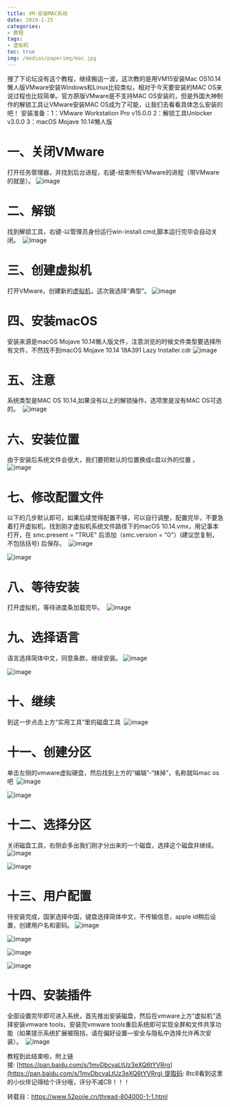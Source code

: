 ```yaml
---
title: VM-安装MAC系统
date: 2019-1-25
categories:
- 教程
tags:
- 虚拟机
toc: true
img: /medias/paperimg/mac.jpg
---
```

搜了下论坛没有这个教程，继续搬运一波，这次教的是用VM15安装Mac OS10.14懒人版VMware安装Windows和Linux比较类似，相对于今天要安装的MAC OS来说过程也比较简单。官方原版VMware是不支持MAC OS安装的，但是外国大神制作的解锁工具让VMware安装MAC OS成为了可能，让我们去看看具体怎么安装的吧！<!-- more -->
安装准备：1：VMware Workstation Pro v15.0.0
2：解锁工具Unlocker v3.0.0
3：macOS Mojave 10.14懒人版
# 一、关闭VMware 
打开任务管理器，并找到后台进程，右键-结束所有VMware的进程（带VMware的就是）。
![image](http://upload-images.jianshu.io/upload_images/16115686-7a8c42c7b1993343.png?imageMogr2/auto-orient/strip%7CimageView2/2/w/1240)

# 二、解锁
找到解锁工具，右键-以管理员身份运行win-install.cmd,脚本运行完毕会自动关闭。 
![image](http://upload-images.jianshu.io/upload_images/16115686-e3dcbc6f6ca9458f.png?imageMogr2/auto-orient/strip%7CimageView2/2/w/1240)

# 三、创建虚拟机
打开VMware，创建新的[虚拟机](https://www.52pojie.cn/thread-661779-1-1.html)，这次我选择“典型”。
![image](http://upload-images.jianshu.io/upload_images/16115686-08eaeeb0f7360058.png?imageMogr2/auto-orient/strip%7CimageView2/2/w/1240)

# 四、安装macOS 
安装来源是macOS Mojave 10.14懒人版文件，注意浏览的时候文件类型要选择所有文件，不然找不到macOS Mojave 10.14 18A391 Lazy Installer.cdr
![image](http://upload-images.jianshu.io/upload_images/16115686-3f893d5f97318c01.png?imageMogr2/auto-orient/strip%7CimageView2/2/w/1240)

# 五、注意
系统类型是MAC OS 10.14,如果没有以上的解锁操作，选项里是没有MAC OS可选的。 
![image](http://upload-images.jianshu.io/upload_images/16115686-d28c461c819cf403.png?imageMogr2/auto-orient/strip%7CimageView2/2/w/1240)

# 六、安装位置
由于安装后系统文件会很大，我们要把默认的位置换成c盘以外的位置 。
![image](http://upload-images.jianshu.io/upload_images/16115686-7274983f827f2a45.png?imageMogr2/auto-orient/strip%7CimageView2/2/w/1240)

# 七、修改配置文件
以下的几步默认即可，如果后续觉得配置不够，可以自行调整，配置完毕，不要急着打开虚拟机，找到刚才虚拟机系统文件路径下的macOS 10.14.vmx，用记事本打开，在 smc.present = "TRUE" 后添加（smc.version = "0"）(建议您复制，不包括括号) 后保存。 
![image](http://upload-images.jianshu.io/upload_images/16115686-41466d208bbffec1.png?imageMogr2/auto-orient/strip%7CimageView2/2/w/1240)

![image](http://upload-images.jianshu.io/upload_images/16115686-b5aca650b1cc6e55.png?imageMogr2/auto-orient/strip%7CimageView2/2/w/1240)

# 八、等待安装
打开虚拟机，等待进度条加载完毕。 
![image](http://upload-images.jianshu.io/upload_images/16115686-c0eac49dd106c989.png?imageMogr2/auto-orient/strip%7CimageView2/2/w/1240)

# 九、选择语言
语言选择简体中文，同意条款，继续安装。
![image](http://upload-images.jianshu.io/upload_images/16115686-24d675adb008b338.png?imageMogr2/auto-orient/strip%7CimageView2/2/w/1240)

![image](http://upload-images.jianshu.io/upload_images/16115686-0ce7ff39a1d78bc4.png?imageMogr2/auto-orient/strip%7CimageView2/2/w/1240)

# 十、继续
到这一步点击上方“实用工具”里的磁盘工具 
![image](http://upload-images.jianshu.io/upload_images/16115686-2b120778726a805f.png?imageMogr2/auto-orient/strip%7CimageView2/2/w/1240)

# 十一、创建分区
单击左侧的vmware虚拟硬盘，然后找到上方的“编辑”-“抹掉”，名称就叫mac os吧 
![image](http://upload-images.jianshu.io/upload_images/16115686-740cf2500eb65906.png?imageMogr2/auto-orient/strip%7CimageView2/2/w/1240)

![image](http://upload-images.jianshu.io/upload_images/16115686-7d08abe33e617c71.png?imageMogr2/auto-orient/strip%7CimageView2/2/w/1240)

# 十二、选择分区
关闭磁盘工具，右侧会多出我们刚才分出来的一个磁盘，选择这个磁盘并继续。 
![image](http://upload-images.jianshu.io/upload_images/16115686-05819ce418801768.png?imageMogr2/auto-orient/strip%7CimageView2/2/w/1240)

![image](http://upload-images.jianshu.io/upload_images/16115686-784f099295dca526.png?imageMogr2/auto-orient/strip%7CimageView2/2/w/1240)

# 十三、用户配置
待安装完成，国家选择中国，键盘选择简体中文，不传输信息，apple id稍后设置，创建用户名和密码。
![image](http://upload-images.jianshu.io/upload_images/16115686-d4577850846d81ea.png?imageMogr2/auto-orient/strip%7CimageView2/2/w/1240)

![image](http://upload-images.jianshu.io/upload_images/16115686-f244d0d87cb183e0.png?imageMogr2/auto-orient/strip%7CimageView2/2/w/1240)

![image](http://upload-images.jianshu.io/upload_images/16115686-701e99d15ec0778e.png?imageMogr2/auto-orient/strip%7CimageView2/2/w/1240)

![image](http://upload-images.jianshu.io/upload_images/16115686-33303bc60747ddcf.png?imageMogr2/auto-orient/strip%7CimageView2/2/w/1240)

# 十四、安装插件
全部设置完毕即可进入系统，首先推出安装磁盘，然后在vmware上方“虚拟机”选择安装vmware tools，安装完vmware tools重启系统即可实现全屏和文件共享功能（如果提示系统扩展被阻挡，请在偏好设置—安全与隐私中选择允许再次安装）。 
![image](http://upload-images.jianshu.io/upload_images/16115686-01cb5002870a10d6.png?imageMogr2/auto-orient/strip%7CimageView2/2/w/1240)

教程到此结束啦，附上链接: [https://pan.baidu.com/s/1mvDbcvaLtUz3eXQ6tYVRrg](https://pan.baidu.com/s/1mvDbcvaLtUz3eXQ6tYVRrg) 提取码: 8tc8看到这里的小伙伴记得给个评分哦，评分不减CB！！！

转载自：https://www.52pojie.cn/thread-804000-1-1.html

